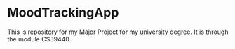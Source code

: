 # MoodTrackingApp
This is repository for my Major Project for my university degree. It is through the module CS39440.

